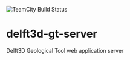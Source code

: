 ![TeamCity Build Status](http://build.deltares.nl/app/rest/builds/buildType:(id:Delft3DSobek_OssDelft3DGt_Server_DjangoTest)/statusIcon)

# delft3d-gt-server
Delft3D Geological Tool web application server

